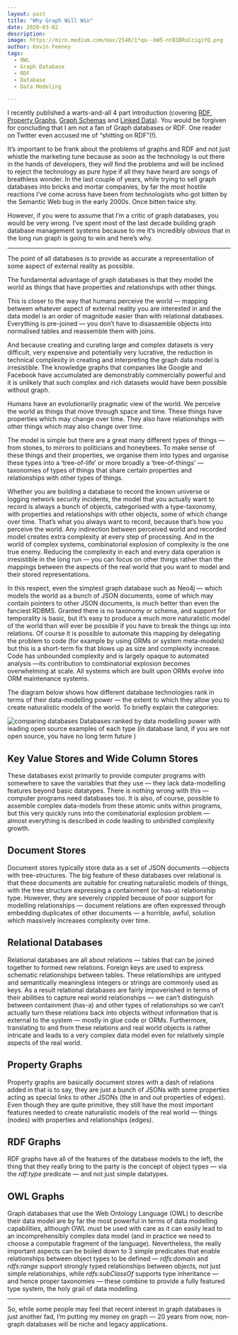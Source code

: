```yaml
---
layout: post
title: "Why Graph Will Win"
date: 2020-03-02
description:
image: https://miro.medium.com/max/2540/1*qa--bW5-ntB1BRuCcigiYQ.png
author: Kevin Feeney
tags:
  - OWL
  - Graph Database
  - RDF
  - Database
  - Data Modeling

---
```

I recently published a warts-and-all 4 part introduction (covering [RDF](/2019/09/20/graph-fundamentals-part-1-rdf/), [Property Graphs](/2019/09/25/graph-fundamentals-part-2-labelled-property-graphs/), [Graph Schemas](/2020/02/25/graph-fundamentals-part-4-linked-data/) and [Linked Data](/2020/02/25/graph-fundamentals-part-4-linked-data/)). You would be forgiven for concluding that I am not a fan of Graph databases or RDF. One reader on Twitter even accused me of “shitting on RDF”(!).

It’s important to be frank about the problems of graphs and RDF and not just whistle the marketing tune because as soon as the technology is out there in the hands of developers, they *will* find the problems and will be inclined to reject the technology as pure hype if all they have heard are songs of breathless wonder. In the last couple of years, while trying to sell graph databases into bricks and mortar companies, by far the most hostile reactions I’ve come across have been from technologists who got bitten by the Semantic Web bug in the early 2000s. Once bitten twice shy.

However, if you were to assume that I’m a critic of graph databases, you would be very wrong. I’ve spent most of the last decade building graph database management systems because to me it’s incredibly obvious that in the long run graph is going to win and here’s why.

-----------------------

The point of all databases is to provide as accurate a representation of some aspect of external reality as possible.

The fundamental advantage of graph databases is that they model the world as things that have properties and relationships with other things.

This is closer to the way that humans perceive the world — mapping between whatever aspect of external reality you are interested in and the data model is an order of magnitude easier than with relational databases. Everything is pre-joined — you don’t have to disassemble objects into normalised tables and reassemble them with joins.

And because creating and curating large and complex datasets is very difficult, very expensive and potentially very lucrative, the reduction in technical complexity in creating and interpreting the graph data model is irresistible. The knowledge graphs that companies like Google and Facebook have accumulated are demonstrably commercially powerful and it is unlikely that such complex and rich datasets would have been possible without graph.

Humans have an evolutionarily pragmatic view of the world. We perceive the world as things that move through space and time. These things have properties which may change over time. They also have relationships with other things which may also change over time.

The model is simple but there are a great many different types of things — from stones, to mirrors to politicians and honeybees. To make sense of these things and their properties, we organise them into types and organise these types into a ‘tree-of-life’ or more broadly a ‘tree-of-things’ —taxonomies of types of things that share certain properties and relationships with other types of things.

Whether you are building a database to record the known universe or logging network security incidents, the model that you actually want to record is always a bunch of objects, categorised with a type-taxonomy, with properties and relationships with other objects, some of which change over time. That’s what you always want to record, because that’s how you perceive the world. Any indirection between perceived world and recorded model creates extra complexity at every step of processing. And in the world of complex systems, combinatorial explosion of complexity is the one true enemy. Reducing the complexity in each and every data operation is irresistible in the long run — you can focus on other things rather than the mappings between the aspects of the real world that you want to model and their stored representations.

In this respect, even the simplest graph database such as Neo4j — which models the world as a bunch of JSON documents, some of which may contain pointers to other JSON documents, is much better than even the fanciest RDBMS. Granted there is no taxonomy or schema, and support for temporality is basic, but it’s easy to produce a much more naturalistic model of the world than will ever be possible if you have to break the things up into relations. Of course it is possible to automate this mapping by delegating the problem to code (for example by using ORMs or system meta-models) but this is a short-term fix that blows up as size and complexity increase. Code has unbounded complexity and is largely opaque to automated analysis —its contribution to combinatorial explosion becomes overwhelming at scale. All systems which are built upon ORMs evolve into ORM maintenance systems.

The diagram below shows how different database technologies rank in terms of their data-modelling power — the extent to which they allow you to create naturalistic models of the world. To briefly explain the categories:

![comparing databases](https://miro.medium.com/max/2540/1*qa--bW5-ntB1BRuCcigiYQ.png)
Databases ranked by data modelling power with leading open source examples of each type (in database land, if you are not open source, you have no long term future )

## Key Value Stores and Wide Column Stores

These databases exist primarily to provide computer programs with somewhere to save the variables that they use — they lack data-modelling features beyond basic datatypes. There is nothing wrong with this — computer programs need databases too. It is also, of course, possible to assemble complex data-models from these atomic units within programs, but this very quickly runs into the combinatorial explosion problem — almost everything is described in code leading to unbridled complexity growth.

## Document Stores

Document stores typically store data as a set of JSON documents —objects with tree-structures. The big feature of these databases over relational is that these documents are suitable for creating naturalistic models of things, with the tree structure expressing a containment (or has-a) relationship type. However, they are severely crippled because of poor support for modelling relationships — document relations are often expressed through embedding duplicates of other documents — a horrible, awful, solution which massively increases complexity over time.

## Relational Databases

Relational databases are all about relations — tables that can be joined together to formed new relations. Foreign keys are used to express schematic relationships between tables. These relationships are untyped and semantically meaningless integers or strings are commonly used as keys. As a result relational databases are fairly impoverished in terms of their abilities to capture real world relationships — we can’t distinguish between containment (has-a) and other types of relationships so we can’t actually turn these relations back into objects without information that is external to the system — mostly in glue code or ORMs. Furthermore, translating to and from these relations and real world objects is rather intricate and leads to a very complex data model even for relatively simple aspects of the real world.

## Property Graphs

Property graphs are basically document stores with a dash of relations added in that is to say, they are just a bunch of JSONs with some properties acting as special links to other JSONs (the in and out properties of edges). Even though they are quite primitive, they still have the most important features needed to create naturalistic models of the real world — things (nodes) with properties and relationships (edges).

## RDF Graphs

RDF graphs have all of the features of the database models to the left, the thing that they really bring to the party is the concept of object types — via the *rdf:type* predicate — and not just simple datatypes.

## OWL Graphs

Graph databases that use the Web Ontology Language (OWL) to describe their data model are by far the most powerful in terms of data modelling capabilities, although OWL must be used with care as it can easily lead to an incomprehensibly complex data model (and in practice we need to choose a computable fragment of the language). Nevertheless, the really important aspects can be boiled down to 3 simple predicates that enable relationships between object types to be defined — *rdfs:domain* and *rdfs:range* support strongly typed relationships between objects, not just simple relationships, while *rdfs:subClassOf* supports type inheritance — and hence proper taxonomies — these combine to provide a fully featured type system, the holy grail of data modelling.

----------------------------------

So, while some people may feel that recent interest in graph databases is just another fad, I’m putting my money on graph — 20 years from now, non-graph databases will be niche and legacy applications.
